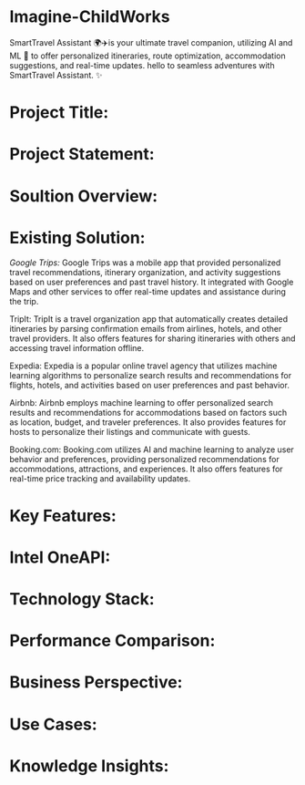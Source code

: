 # Imagine-ChildWorks
SmartTravel Assistant 🌍✈️is your ultimate travel companion, utilizing AI and ML 🤖 to offer personalized itineraries, route optimization, accommodation suggestions, and real-time updates. hello to seamless adventures with SmartTravel Assistant. ✨
# Project Title:

# Project Statement:

# Soultion Overview:

# Existing Solution:
*Google Trips:* Google Trips was a mobile app that provided personalized travel recommendations, itinerary organization, and activity suggestions based on user preferences and past travel history. It integrated with Google Maps and other services to offer real-time updates and assistance during the trip.

TripIt: TripIt is a travel organization app that automatically creates detailed itineraries by parsing confirmation emails from airlines, hotels, and other travel providers. It also offers features for sharing itineraries with others and accessing travel information offline.

Expedia: Expedia is a popular online travel agency that utilizes machine learning algorithms to personalize search results and recommendations for flights, hotels, and activities based on user preferences and past behavior.

Airbnb: Airbnb employs machine learning to offer personalized search results and recommendations for accommodations based on factors such as location, budget, and traveler preferences. It also provides features for hosts to personalize their listings and communicate with guests.

Booking.com: Booking.com utilizes AI and machine learning to analyze user behavior and preferences, providing personalized recommendations for accommodations, attractions, and experiences. It also offers features for real-time price tracking and availability updates.

# Key Features:

# Intel OneAPI:

# Technology Stack:
# Performance Comparison:
# Business Perspective:
# Use Cases:
# Knowledge Insights:

